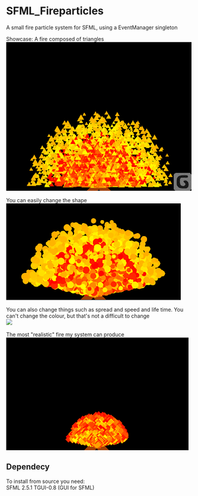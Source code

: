 # SFML_Fireparticles

A small fire particle system for SFML, using a EventManager singleton

Showcase:
A fire composed of triangles  
![](Fire.gif)

You can easily change the shape  
![](FireCircle.gif)

You can also change things such as spread and speed and life time. You can't change the colour, but that's not a difficult to change  
![](Spew.gif) 

The most "realistic" fire my system can produce  
![](RealishFire.gif)

## Dependecy

To install from source you need:   
SFML 2.5.1
TGUI-0.8 (GUI for SFML) 
